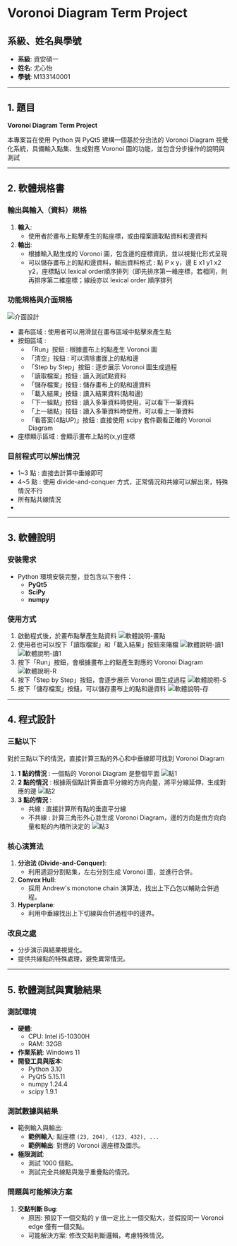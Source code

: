 # Voronoi Diagram Term Project

## 系級、姓名與學號
- **系級**: 資安碩一
- **姓名**: 尤心怡
- **學號**: M133140001

---

## 1. 題目
**Voronoi Diagram Term Project**

本專案旨在使用 Python 與 PyQt5 建構一個基於分治法的 Voronoi Diagram 視覺化系統，具備輸入點集、生成對應 Voronoi 圖的功能，並包含分步操作的說明與測試

---

## 2. 軟體規格書

### 輸出與輸入（資料）規格
1. **輸入**:
   - 使用者於畫布上點擊產生的點座標，或由檔案讀取點資料和邊資料
2. **輸出**:
   - 根據輸入點生成的 Voronoi 圖，包含邊的座標資訊，並以視覺化形式呈現
   - 可以儲存畫布上的點和邊資料，輸出資料格式 : 點 P x y，邊 E x1 y1 x2 y2，座標點以 lexical order順序排列（即先排序第一維座標，若相同，則再排序第二維座標；線段亦以 lexical order 順序排列

### 功能規格與介面規格
![介面設計](pic/program-design.png)
- 畫布區域 : 使用者可以用滑鼠在畫布區域中點擊來產生點
- 按鈕區域 :
  - 「Run」按鈕 : 根據畫布上的點產生 Voronoi 圖
  - 「清空」按鈕 : 可以清除畫面上的點和邊
  - 「Step by Step」按鈕 : 逐步展示 Voronoi 圖生成過程
  - 「讀取檔案」按鈕 : 讀入測試點資料
  - 「儲存檔案」按鈕 : 儲存畫布上的點和邊資料
  - 「載入結果」按鈕 : 讀入結果資料(點和邊)
  - 「下一組點」按鈕 : 讀入多筆資料時使用，可以看下一筆資料
  - 「上一組點」按鈕 : 讀入多筆資料時使用，可以看上一筆資料
  - 「看答案(4點UP)」按鈕 : 直接使用 scipy 套件觀看正確的 Voronoi Diagram
- 座標顯示區域 : 會顯示畫布上點的(x,y)座標

### 目前程式可以解出情況
- 1~3 點 : 直接去計算中垂線即可
- 4~5 點 : 使用 divide-and-conquer 方式，正常情況和共線可以解出來，特殊情況不行
- 所有點共線情況
- 
---

## 3. 軟體說明

### 安裝需求
- Python 環境安裝完整，並包含以下套件：
  - **PyQt5**
  - **SciPy**
  - **numpy**

### 使用方式
1. 啟動程式後，於畫布點擊產生點資料 ![軟體說明-畫點](/pic/usage1.png)
2. 使用者也可以按下「讀取檔案」和「載入結果」按鈕來賭檔 ![軟體說明-讀1](/pic/usage4.png) ![軟體說明-讀1](/pic/usage5.png)
3. 按下「Run」按鈕，會根據畫布上的點產生對應的 Voronoi Diagram ![軟體說明-R](/pic/usage2.png)
4. 按下「Step by Step」按鈕，會逐步展示 Voronoi 圖生成過程 ![軟體說明-S](/pic/usage3.png)
5. 按下「儲存檔案」按鈕，可以儲存畫布上的點和邊資料 ![軟體說明-存](/pic/usage6.png)

---

## 4. 程式設計

### 三點以下
對於三點以下的情況，直接計算三點的外心和中垂線即可找到 Voronoi Diagram
1. **1 點的情況** : 一個點的 Voronoi Diagram 是整個平面 ![點1](/pic/point1.png)
2. **2 點的情況** : 根據兩個點計算垂直平分線的方向向量，將平分線延伸，生成對應的邊 ![點2](/pic/point2.png)
3. **3 點的情況** : 
   - 共線 : 直接計算所有點的垂直平分線
   - 不共線 : 計算三角形外心並生成 Voronoi Diagram，邊的方向是由方向向量和點的內積所決定的 ![點3](/pic/point3.png)

### 核心演算法
1. **分治法 (Divide-and-Conquer)**:
   - 利用遞迴分割點集，左右分別生成 Voronoi 圖，並進行合併。
2. **Convex Hull**:
   - 採用 Andrew's monotone chain 演算法，找出上下凸包以輔助合併過程。
3. **Hyperplane**:
   - 利用中垂線找出上下切線與合併過程中的邊界。

### 改良之處
- 分步演示與結果視覺化。
- 提供共線點的特殊處理，避免異常情況。

---

## 5. 軟體測試與實驗結果

### 測試環境
- **硬體**:
  - CPU: Intel i5-10300H
  - RAM: 32GB
- **作業系統**: Windows 11
- **開發工具與版本**:
  - Python 3.10
  - PyQt5 5.15.11
  - numpy 1.24.4
  - scipy 1.9.1

### 測試數據與結果
- 範例輸入與輸出:
  - **範例輸入**: 點座標 `(23, 204), (123, 432), ...`
  - **範例輸出**: 對應的 Voronoi 邊座標及圖示。
- **極限測試**: 
  - 測試 1000 個點。
  - 測試完全共線點與幾乎重疊點的情況。

### 問題與可能解決方案
1. **交點判斷 Bug**:
   - 原因: 預設下一個交點的 y 值一定比上一個交點大，並假設同一 Voronoi edge 僅有一個交點。
   - 可能解決方案: 修改交點判斷邏輯，考慮特殊情況。

